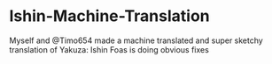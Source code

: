 # Ishin-Machine-Translation
Myself and @Timo654 made a machine translated and super sketchy translation of Yakuza: Ishin
Foas is doing obvious fixes  
